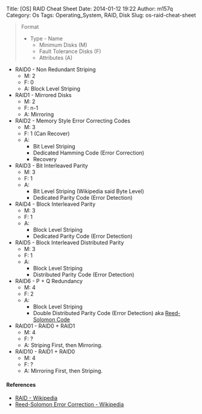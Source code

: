 Title: [OS] RAID Cheat Sheet
Date: 2014-01-12 19:22
Author: m157q
Category: Os
Tags: Operating_System, RAID, Disk
Slug: os-raid-cheat-sheet

>Format  
>+ Type - Name  
>    + Minimum Disks (M)  
>    + Fault Tolerance Disks (F)  
>    + Attributes (A)  
  
  
<!--more-->  
  
  
+ RAID0 - Non Redundant Striping  
    + M: 2  
    + F: 0  
    + A: Block Level Striping  
+ RAID1 - Mirrored Disks  
    + M: 2  
    + F: n-1  
    + A: Mirroring  
+ RAID2 - Memory Style Error Correcting Codes  
    + M: 3  
    + F: 1 (Can Recover)  
    + A:  
        + Bit Level Striping  
        + Dedicated Hamming Code (Error Correction)  
        + Recovery  
+ RAID3 - Bit Interleaved Parity  
    + M: 3  
    + F: 1  
    + A:   
        + Bit Level Striping (Wikipedia said Byte Level)  
        + Dedicated Parity Code (Error Detection)  
+ RAID4 - Block Interleaved Parity  
    + M: 3  
    + F: 1  
    + A:  
        + Block Level Striping  
        + Dedicated Parity Code (Error Detection)  
+ RAID5 - Block Interleaved Distributed Parity  
    + M: 3  
    + F: 1  
    + A:  
        + Block Level Striping  
        + Distributed Parity Code (Error Detection)  
+ RAID6 - P + Q Redundancy  
    + M: 4  
    + F: 2  
    + A:  
        + Block Level Striping  
        + Double Distributed Parity Code (Error Detection) aka [Reed-Solomon Code](http://en.wikipedia.org/wiki/Reed%E2%80%93Solomon_error_correction)   
+ RAID01 - RAID0 + RAID1  
    + M: 4  
    + F: ?  
    + A: Striping First, then Mirroring.  
+ RAID10 - RAID1 + RAID0  
    + M: 4  
    + F: ?  
    + A: Mirroring First, then Striping.  
  
  
#### References  
+ [RAID - Wikipedia](http://en.wikipedia.org/wiki/RAID)  
+ [Reed-Solomon Error Correction - Wikipedia](http://en.wikipedia.org/wiki/Reed%E2%80%93Solomon_error_correction)  